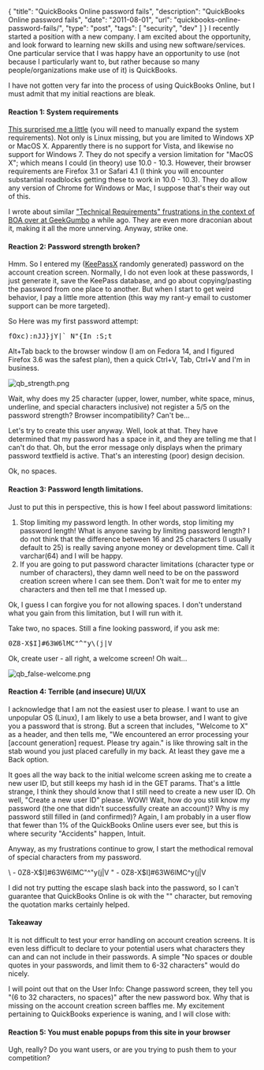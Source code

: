 {
  "title": "QuickBooks Online password fails",
  "description": "QuickBooks Online password fails",
  "date": "2011-08-01",
  "url": "quickbooks-online-password-fails/",
  "type": "post",
  "tags": [
    "security",
    "dev"
  ]
}
I recently started a position with a new company.  I am excited about the opportunity, and look forward to learning new skills and using new software/services.  One particular service that I was happy have an opportunity to use (not because I particularly want to, but rather because so many people/organizations make use of it) is QuickBooks.

I have not gotten very far into the process of using QuickBooks Online, but I must admit that my initial reactions are bleak.

#### Reaction 1: System requirements

[This surprised me a little](http://quickbooksonline.intuit.com/questions-answers.jsp) (you will need to manually expand the system requirements).  Not only is Linux missing, but you are limited to Windows XP or MacOS X.  Apparently there is no support for Vista, and likewise no support for Windows 7\.  They do not specify a version limitation for "MacOS X"; which means I could (in theory) use 10.0 - 10.3\.  However, their browser requirements are Firefox 3.1 or Safari 4.1 (I think you will encounter substantial roadblocks getting these to work in 10.0 - 10.3).  They do allow any version of Chrome for Windows or Mac, I suppose that's their way out of this.  

I wrote about similar ["Technical Requirements" frustrations in the context of BOA over at GeekGumbo](http://www.geekgumbo.com/2010/10/02/bank-of-americamerrill-lynchs-ridiculous-software-reqs/) a while ago.  They are even more draconian about it, making it all the more unnerving.  Anyway, strike one.

#### Reaction 2: Password strength broken?

Hmm.  So I entered my ([KeePassX](http://imperialwicket.com/tag/keepass) randomly generated) password on the account creation screen.  Normally, I do not even look at these passwords, I just generate it, save the KeePass database, and go about copying/pasting the password from one place to another.  But when I start to get weird behavior, I pay a little more attention (this way my rant-y email to customer support can be more targeted).

So Here was my first password attempt:

<pre>
fOxc):nJJ}jY|`_N"{In :S;t
</pre>

Alt+Tab back to the browser window (I am on Fedora 14, and I figured Firefox 3.6 was the safest plan), then a quick Ctrl+V, Tab, Ctrl+V and I'm in business.

![qb_strength.png](/files/qb_strength.png)

Wait, why does my 25 character (upper, lower, number, white space, minus, underline, and special characters inclusive) not register a 5/5 on the password strength?  Browser incompatibility?  Can't be... 

Let's try to create this user anyway.  Well, look at that.  They have determined that my password has a space in it, and they are telling me that I can't do that.  Oh, but the error message only displays when the primary password textfield is active.  That's an interesting (poor) design decision.

Ok, no spaces.

#### Reaction 3: Password length limitations.

Just to put this in perspective, this is how I feel about password limitations:

1.  Stop limiting my password length.  In other words, stop limiting my password length!  What is anyone saving by limiting password length?  I do not think that the difference between 16 and 25 characters (I usually default to 25) is really saving anyone money or development time.  Call it varchar(64) and I will be happy.
2.  If you are going to put password character limitations (character type or number of characters), they damn well need to be on the password creation screen where I can see them.  Don't wait for me to enter my characters and then tell me that I messed up.

Ok, I guess I can forgive you for not allowing spaces.  I don't understand what you gain from this limitation, but I will run with it.

Take two, no spaces.  Still a fine looking password, if you ask me:

<pre>
0Z8-X$I]#63W6lMC"^"y\(j|V
</pre>

Ok, create user - all right, a welcome screen!  Oh wait...

![qb_false-welcome.png](/files/qb_false-welcome.png)

#### Reaction 4: Terrible (and insecure) UI/UX

I acknowledge that I am not the easiest user to please.  I want to use an unpopular OS (Linux), I am likely to use a beta browser, and I want to give you a password that is strong.  But a screen that includes, "Welcome to X" as a header, and then tells me, "We encountered an error processing your [account generation] request. Please try again." is like throwing salt in the stab wound you just placed carefully in my back.  At least they gave me a Back option.

It goes all the way back to the initial welcome screen asking me to create a new user ID, but still keeps my hash id in the GET params.  That's a little strange, I think they should know that I still need to create a new user ID.  Oh well, "Create a new user ID" please.  WOW!  Wait, how do you still know my password (the one that didn't successfully create an account)?  Why is my password still filled in (and confirmed)?  Again, I am probably in a user flow that fewer than 1% of the QuickBooks Online users ever see, but this is where security "Accidents" happen, Intuit.  

Anyway, as my frustrations continue to grow, I start the methodical removal of special characters from my password.

\    -    0Z8-X$I]#63W6lMC"^"y(j|V
"    -    0Z8-X$I]#63W6lMC^y(j|V

I did not try putting the escape slash back into the password, so I can't guarantee that QuickBooks Online is ok with the "\" character, but removing the quotation marks certainly helped.  

#### Takeaway

It is not difficult to test your error handling on account creation screens.  It is even less difficult to declare to your potential users what characters they can and can not include in their passwords.  A simple "No spaces or double quotes in your passwords, and limit them to 6-32 characters" would do nicely.  

I will point out that on the User Info: Change password screen, they tell you "(6 to 32 characters, no spaces)" after the new password box.  Why that is missing on the account creation screen baffles me.  My excitement pertaining to QuickBooks experience is waning, and I will close with:

#### Reaction 5: You must enable popups from this site in your browser

Ugh, really?  Do you want users, or are you trying to push them to your competition?   
